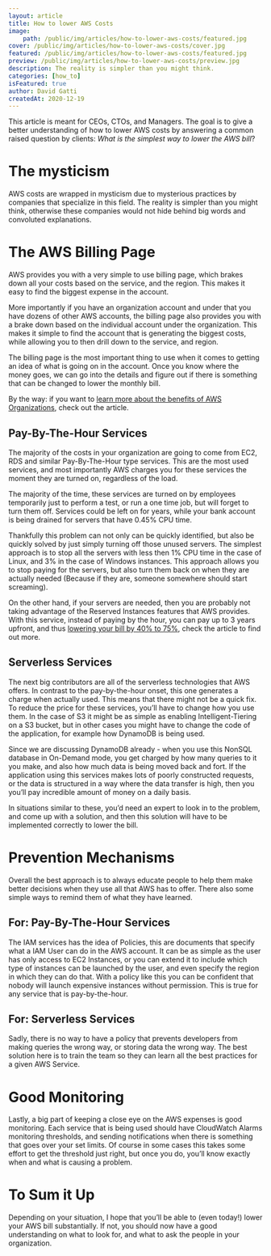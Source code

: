 ```yaml
---
layout: article
title: How to lower AWS Costs
image:
    path: /public/img/articles/how-to-lower-aws-costs/featured.jpg
cover: /public/img/articles/how-to-lower-aws-costs/cover.jpg
featured: /public/img/articles/how-to-lower-aws-costs/featured.jpg
preview: /public/img/articles/how-to-lower-aws-costs/preview.jpg
description: The reality is simpler than you might think.
categories: [how_to]
isFeatured: true
author: David Gatti
createdAt: 2020-12-19
---
```


This article is meant for CEOs, CTOs, and Managers. The goal is to give a better understanding of how to lower AWS costs by answering a common raised question by clients: *What is the simplest way to lower the AWS bill*?

# The mysticism

AWS costs are wrapped in mysticism due to mysterious practices by companies that specialize in this field. The reality is simpler than you might think, otherwise these companies would not hide behind big words and convoluted explanations.

# The AWS Billing Page

AWS provides you with a very simple to use billing page, which brakes down all your costs based on the service, and the region. This makes it easy to find the biggest expense in the account.

More importantly if you have an organization account and under that you have dozens of other AWS accounts, the billing page also provides you with a brake down based on the individual account under the organization. This makes it simple to find the account that is generating the biggest costs, while allowing you to then drill down to the service, and region.

The billing page is the most important thing to use when it comes to getting an idea of what is going on in the account. Once you know where the money goes, we can go into the details and figure out if there is something that can be changed to lower the monthly bill.

By the way: if you want to [learn more about the benefits of AWS Organizations](https://consulting.0x4447.com/articles/knowledge/the-benefits-of-aws-organizations.html), check out the article.

## Pay-By-The-Hour Services

The majority of the costs in your organization are going to come from EC2, RDS and similar Pay-By-The-Hour type services. This are the most used services, and most importantly AWS charges you for these services the moment they are turned on, regardless of the load.

The majority of the time, these services are turned on by employees temporarily just to perform a test, or run a one time job, but will forget to turn them off. Services could be left on for years, while your bank account is being drained for servers that have 0.45% CPU time.

Thankfully this problem can not only can be quickly identified, but also be quickly solved by just simply turning off those unused servers. The simplest approach is to stop all the servers with less then 1% CPU time in the case of Linux, and 3% in the case of Windows instances. This approach allows you to stop paying for the servers, but also turn them back on when they are actually needed (Because if they are, someone somewhere should start screaming).

On the other hand, if your servers are needed, then you are probably not taking advantage of the Reserved Instances features that AWS provides. With this service, instead of paying by the hour, you can pay up to 3 years upfront, and thus [lowering your bill by 40% to 75%](https://consulting.0x4447.com/articles/how_to/how-to-lower-ec2-costs.html), check the article to find out more.

## Serverless Services

The next big contributors are all of the serverless technologies that AWS offers. In contrast to the pay-by-the-hour onset, this one generates a charge when actually used. This means that there might not be a quick fix. To reduce the price for these services, you’ll have to change how you use them. In the case of S3 it might be as simple as enabling Intelligent-Tiering on a S3 bucket, but in other cases you might have to change the code of the application, for example how DynamoDB is being used.

Since we are discussing DynamoDB already - when you use this NonSQL database in On-Demand mode, you get charged by how many queries to it you make, and also how much data is being moved back and fort. If the application using this services makes lots of poorly constructed requests, or the data is structured in a way where the data transfer is high, then you you’ll pay incredible amount of money on a daily basis.

In situations similar to these, you’d need an expert to look in to the problem, and come up with a solution, and then this solution will have to be implemented correctly to lower the bill.

# Prevention Mechanisms

Overall the best approach is to always educate people to help them make better decisions when they use all that AWS has to offer. There also some simple ways to remind them of what they have learned.

## For:  Pay-By-The-Hour Services

The IAM services has the idea of Policies, this are documents that specify what a IAM User can do in the AWS account. It can be as simple as the user has only access to EC2 Instances, or you can extend it to include which type of instances can be launched by the user, and even specify the region in which they can do that. With a policy like this you can be confident that nobody will launch expensive instances without permission. This is true for any service that is pay-by-the-hour.

## For:  Serverless Services

Sadly, there is no way to have a policy that prevents developers from making queries the wrong way, or storing data the wrong way. The best solution here is to train the team so they can learn all the best practices for a given AWS Service.

# Good Monitoring

Lastly, a big part of keeping a close eye on the AWS expenses is good monitoring. Each service that is being used should have CloudWatch Alarms monitoring thresholds, and sending notifications when there is something that goes over your set limits. Of course in some cases this takes some effort to get the threshold just right, but once you do, you’ll know exactly when and what is causing a problem.

# To Sum it Up

Depending on your situation, I hope that you’ll be able to (even today!) lower your AWS bill substantially. If not, you should now have a good understanding on what to look for, and what to ask the people in your organization.
